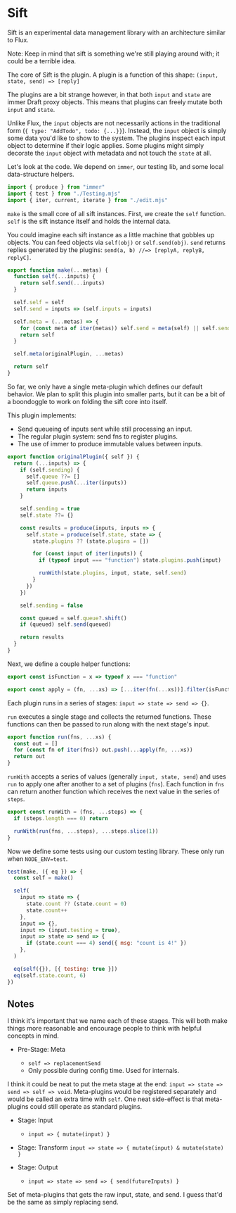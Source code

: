 # Sift

Sift is an experimental data management library with an architecture similar to
Flux.

Note: Keep in mind that sift is something we're still playing around with; it
could be a terrible idea.

The core of Sift is the plugin. A plugin is a function of this shape:
`(input, state, send) => [reply]`

The plugins are a bit strange however, in that both `input` and `state` are
immer Draft proxy objects. This means that plugins can freely mutate both
`input` and `state`.

Unlike Flux, the `input` objects are not necessarily actions in the traditional
form (`{ type: "AddTodo", todo: {...}}`). Instead, the `input` object is simply
some data you'd like to show to the system. The plugins inspect each input
object to determine if their logic applies. Some plugins might simply decorate
the `input` object with metadata and not touch the `state` at all.

Let's look at the code. We depend on `immer`, our testing lib, and some local
data-structure helpers.

```mjs
import { produce } from "immer"
import { test } from "./Testing.mjs"
import { iter, current, iterate } from "./edit.mjs"
```

`make` is the small core of all sift instances. First, we create the `self`
function. `self` is the sift instance itself and holds the internal data.

You could imagine each sift instance as a little machine that gobbles up
objects. You can feed objects via `self(obj)` or `self.send(obj)`. `send`
returns replies generated by the plugins:
`send(a, b) //=> [replyA, replyB, replyC]`.

```mjs
export function make(...metas) {
  function self(...inputs) {
    return self.send(...inputs)
  }

  self.self = self
  self.send = inputs => (self.inputs = inputs)

  self.meta = (...metas) => {
    for (const meta of iter(metas)) self.send = meta(self) || self.send
    return self
  }

  self.meta(originalPlugin, ...metas)

  return self
}
```

So far, we only have a single meta-plugin which defines our default behavior. We
plan to split this plugin into smaller parts, but it can be a bit of a
boondoggle to work on folding the sift core into itself.

This plugin implements:

- Send queueing of inputs sent while still processing an input.
- The regular plugin system: send fns to register plugins.
- The use of immer to produce immutable values between inputs.

```mjs
export function originalPlugin({ self }) {
  return (...inputs) => {
    if (self.sending) {
      self.queue ??= []
      self.queue.push(...iter(inputs))
      return inputs
    }

    self.sending = true
    self.state ??= {}

    const results = produce(inputs, inputs => {
      self.state = produce(self.state, state => {
        state.plugins ?? (state.plugins = [])

        for (const input of iter(inputs)) {
          if (typeof input === "function") state.plugins.push(input)

          runWith(state.plugins, input, state, self.send)
        }
      })
    })

    self.sending = false

    const queued = self.queue?.shift()
    if (queued) self.send(queued)

    return results
  }
}
```

Next, we define a couple helper functions:

```mjs
export const isFunction = x => typeof x === "function"

export const apply = (fn, ...xs) => [...iter(fn(...xs))].filter(isFunction)
```

Each plugin runs in a series of stages: `input => state => send => {}`.

`run` executes a single stage and collects the returned functions. These
functions can then be passed to run along with the next stage's input.

```mjs
export function run(fns, ...xs) {
  const out = []
  for (const fn of iter(fns)) out.push(...apply(fn, ...xs))
  return out
}
```

`runWith` accepts a series of values (generally `input, state, send`) and uses
`run` to apply one after another to a set of plugins (`fns`). Each function in
`fns` can return another function which receives the next value in the series of
`steps`.

```mjs
export const runWith = (fns, ...steps) => {
  if (steps.length === 0) return

  runWith(run(fns, ...steps), ...steps.slice(1))
}
```

Now we define some tests using our custom testing library. These only run when
`NODE_ENV=test`.

```mjs
test(make, ({ eq }) => {
  const self = make()

  self(
    input => state => {
      state.count ?? (state.count = 0)
      state.count++
    },
    input => {},
    input => (input.testing = true),
    input => state => send => {
      if (state.count === 4) send({ msg: "count is 4!" })
    },
  )

  eq(self({}), [{ testing: true }])
  eq(self.state.count, 6)
})
```

## Notes

I think it's important that we name each of these stages. This will both make
things more reasonable and encourage people to think with helpful concepts in
mind.

- Pre-Stage: Meta

  - `self => replacementSend`
  - Only possible during config time. Used for internals.

I think it could be neat to put the meta stage at the end:
`input => state => send => self => void`. Meta-plugins would be registered
separately and would be called an extra time with `self`. One neat side-effect
is that meta-plugins could still operate as standard plugins.

- Stage: Input

  - `input => { mutate(input) }`

- Stage: Transform `input => state => { mutate(input) & mutate(state) }`

- Stage: Output
  - `input => state => send => { send(futureInputs) }`

Set of meta-plugins that gets the raw input, state, and send. I guess that'd be
the same as simply replacing send.
